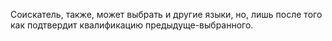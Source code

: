 Соискатель, также, может выбрать и другие языки, но, лишь после того как подтвердит квалификацию предыдуще-выбранного.